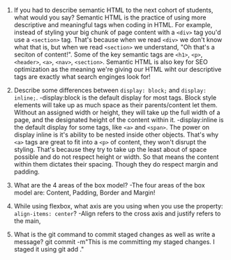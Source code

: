 1. If you had to describe semantic HTML to the next cohort of students, what would you say?
    Semantic HTML is the practice of using more descriptive and meaningful tags when coding in HTML. For example, instead of styling your big chunk of page content with a `<div>` tag you'd use a `<section>` tag. That's because when we read `<div>` we don't know what that is, but when we read `<section>` we understand, "Oh that's a seciton of content!". Some of the key semantic tags are  `<h1>`, `<p>`, `<header>`, `<a>`, `<nav>`, `<section>`. Semantic HTML is also key for SEO optimization as the meaning we're giving our HTML wiht our descriptive tags are exactly what search enginges look for! 

2. Describe some differences between ```display: block;``` and ```display: inline;```.
    -display:block is the default display for most tags. Block style elements will take up as much space as their parents/content let them. Without an assigned width or height, they will take up the full width of a page, and the designated height of the content within it.
    -display:inline is the default display for some tags, like `<a>` and `<span>`. The power on display inline is it's ability to be nested inside other objects. That's why `<a>` tags are great to fit into a `<p>` of content, they won't disrupt the styling. That's because they try to take up the least about of space possible and do not respect height or width. So that means the content within them dictates their spacing. Though they do respect margin and padding. 
    
3. What are the 4 areas of the box model?
    -The four areas of the box model are: Content, Padding, Border and Margin!

4. While using flexbox, what axis are you using when you use the property: ```align-items: center```?
    -Align refers to the cross axis and justify refers to the main,

5. What is the git command to commit staged changes as well as write a message? 
    git commit -m"This is me committing my staged changes. I staged it using git add ."